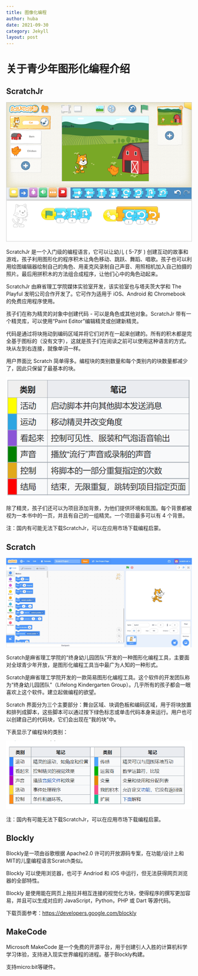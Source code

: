 ```yaml
---
title: 图像化编程
author: huba
date: 2021-09-30
category: Jekyll
layout: post
---
```




# 关于青少年图形化编程介绍



## ScratchJr

![ScratchJr_Interface](./image/ScratchJr_Interface.png)

ScratchJr 是一个入门级的编程语言，它可以让幼儿 ( 5-7岁 ) 创建互动的故事和游戏，孩子利用图形化的程序积木让角色移动、跳跃、舞蹈、唱歌。孩子也可以利用绘图编辑器绘制自己的角色、用麦克风录制自己声音、用照相机加入自己拍摄的照片。最后用拼积木的方法组合成程序，让他们心中的角色动起来。

ScratchJr 由麻省理工学院媒体实验室开发，该实验室也与塔夫茨大学和 The Playful 发明公司合作开发了。它可作为适用于 iOS、Android 和 Chromebook 的免费应用程序使用。



孩子们在称为精灵的对象中创建代码 - 可以是角色或其他对象。ScratchJr 带有一个精灵库，可以使用“Paint Editor”编辑精灵或创建新精灵。

代码是通过将块拖动到编码区域并将它们对齐在一起来创建的。所有的积木都是完全基于图标的（没有文字），这就是孩子们在阅读之前可以使用这种语言的方式。块从左到右连接，就像单词一样。

用户界面比 Scratch 简单得多。编程块的类别数量和每个类别内的块数量都减少了，因此只保留了最基本的块。



![ScratchJr](./image/ScratchJr.png)



除了精灵，孩子们还可以为项目添加背景，为他们提供环境和氛围。每个背景都被视为一本书中的一页，并且有自己的一组精灵。一个项目最多可以有 4 个背景。

注：国内有可能无法下载ScratchJr，可以在应用市场下载编程启蒙。



## Scratch

<img src="./image/Scratch_3.0.jpg" alt="Scratch_3.0" style="zoom:60%;" />

Scratch是麻省理工学院的“终身幼儿园团队”开发的一种图形化编程工具，主要面对全球青少年开放，是图形化编程工具当中最广为人知的一种形式。

Scratch是麻省理工学院开发的一款简易图形化编程工具。这个软件的开发团队称为“终身幼儿园团队”（Lifelong Kindergarten Group）。几乎所有的孩子都会一眼喜欢上这个软件。建立起做编程的欲望。



Scratch 界面分为三个主要部分：舞台区域、块调色板和编码区域，用于将块放置和排列成脚本，这些脚本可以通过按下绿色标志或单击代码本身来运行。用户也可以创建自己的代码块，它们会出现在“我的块”中。

下表显示了编程块的类别：

![Scratch_3.0_1](./image/Scratch_3.0_1.png)

注：国内有可能无法下载ScratchJr，可以在应用市场下载编程启蒙。



## Blockly

Blockly是一项由谷歌根据 Apache2.0 许可的开放源码专案，在功能/设计上和MIT的儿童编程语言Scratch类似。

Blockly 可以使用浏览器，也可于 Andriod 和 iOS 中运行，但无法获得网页浏览器的全部特性。

Blockly 是使用能在网页上拖拉并相互连接的视觉化方块，使得程序的撰写更加容易，并且可以生成对应的 JavaScript，Python，PHP 或 Dart 等源代码。

下载页面参考：https://developers.google.com/blockly



## MakeCode

Microsoft MakeCode 是一个免费的开源平台，用于创建引人入胜的计算机科学学习体验，支持进入现实世界编程的进程。基于Blockly构建。

支持micro:bit等硬件。









